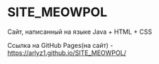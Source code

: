 # SITE_MEOWPOL
Сайт, написанный на языке Java + HTML + CSS

Ссылка на GitHub Pages(на сайт) - https://arlyz1.github.io/SITE_MEOWPOL/
